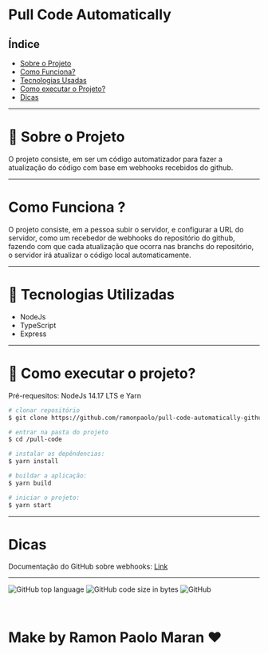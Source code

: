 # Pull Code Automatically

## Índice
- [Sobre o Projeto](#abouttheproject-portuguese)
- [Como Funciona?](#howwork-portuguese)
- [Tecnologias Usadas](#technologiesuseds-portuguese)
- [Como executar o Projeto?](#howexecute-portuguese)
- [Dicas](#tips-portuguese)

---

<div id="abouttheproject-portuguese"/>

# 📑 Sobre o Projeto

O projeto consiste, em ser um código automatizador para fazer a atualização do código com base em webhooks recebidos do github.

---

<div id="howwork-portuguese"/>

# Como Funciona ?
O projeto consiste, em a pessoa subir o servidor, e configurar a URL do servidor, como um recebedor de webhooks do repositório do github, fazendo com que cada atualização que ocorra nas branchs do repositório, o servidor irá atualizar o código local automaticamente.

---
<div id="technologiesuseds-portuguese"/>

# 🚀 Tecnologias Utilizadas
- NodeJs
- TypeScript
- Express

---
<div id="howexecute-portuguese"/>

# 📁 Como executar o projeto?
Pré-requesitos: NodeJs 14.17 LTS e Yarn

```bash
# clonar repositório
$ git clone https://github.com/ramonpaolo/pull-code-automatically-github pull-code

# entrar na pasta do projeto
$ cd /pull-code

# instalar as depêndencias:
$ yarn install

# buildar a aplicação:
$ yarn build

# iniciar o projeto:
$ yarn start
```

---
<div id="tips-portuguese"/>

# Dicas

Documentação do GitHub sobre webhooks: [Link](https://docs.github.com/pt/webhooks-and-events/webhooks/about-webhooks)

---

![GitHub top language](https://img.shields.io/github/languages/top/ramonpaolo/pull-code-automatically-github)
![GitHub code size in bytes](https://img.shields.io/github/languages/code-size/ramonpaolo/pull-code-automatically-github)
![GitHub](https://img.shields.io/github/license/ramonpaolo/pull-code-automatically-github)

<br/>

# Make by Ramon Paolo Maran &#10084;